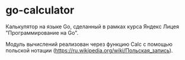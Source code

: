# go-calculator

Калькулятор на языке Go, сделанный в рамках курса Яндекс Лицея "Программирование на Go".

Модуль вычислений реализован через функцию Calc с помощью польской нотации (https://ru.wikipedia.org/wiki/Польская_запись).

